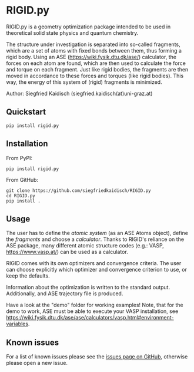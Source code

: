 # RIGID.py

RIGID.py is a geometry optimization package intended to be used in theoretical solid state physics and quantum chemistry. 

The structure under investigation is separated into so-called fragments, which are a set of atoms with fixed bonds between them, thus forming a rigid body. Using an ASE (https://wiki.fysik.dtu.dk/ase/) calculator, the forces on each atom are found, which are then used to calculate the force and torque on each fragment. Just like rigid bodies, the fragments are then moved in accordance to these forces and torques (like rigid bodies). This way, the energy of this system of (rigid) fragments is minimized.


Author: Siegfried Kaidisch (siegfried.kaidisch(at)uni-graz.at)

## Quickstart

    pip install rigid.py

## Installation
    
From PyPI:

    pip install rigid.py

From GitHub:

    git clone https://github.com/siegfriedkaidisch/RIGID.py
    cd RIGID.py
    pip install .

## Usage
    
The user has to define the *atomic system* (as an ASE Atoms object), define the *fragments* and choose a *calculator*. Thanks to RIGID's reliance on the ASE package, many different atomic structure codes (e.g.: VASP, https://www.vasp.at/) can be used as a calculator.

RIGID comes with its own optimizers and convergence criteria. The user can choose explicitly which optimizer and convergence criterion to use, or keep the defaults.

Information about the optimization is written to the standard output. 
Additionally, and ASE trajectory file is produced. 

Have a look at the "demo" folder for working examples!
Note, that for the demo to work, ASE must be able to execute your VASP installation, see https://wiki.fysik.dtu.dk/ase/ase/calculators/vasp.html#environment-variables.

## Known issues

For a list of known issues please see the [issues page on GitHub](https://github.com/siegfriedkaidisch/RIGID.py/issues), otherwise please open a new issue.